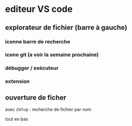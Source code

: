 # editeur VS code

## explorateur de fichier (barre à gauche)
### iconne barre de recherche
### icone git  (a voir la semaine prochaine)
### débugger / exécuteur
### extension

## ouverture de ficher 

avec ctrl+p : recherche de fichier par nom 



tout en bas